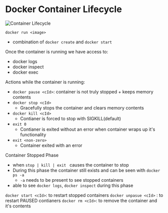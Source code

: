 # Docker Container Lifecycle

![Container Lifecycle](../img/container_lifecycle.png)

`docker run <image>`
- combination of `docker create` and `docker start`

Once the container is running we have access to:
- docker logs
- docker inspect
- docker exec
 
 Actions while the container is running:
 - `docker pause <cId>`: container is not truly stopped + keeps memory contents
 - `docker stop <cId>`
    - Gracefully stops the container and clears memory contents
- `docker kill <cId>`
    - Contianer is forced to stop with SIGKILL(default)
- `exit 0`
    - Contianer is exited without an error when container wraps up it's functionality
- `exit <non-zero>`
    - Container exited with an error

Container Stopped Phase
- when `stop | kill | exit ` causes the container to stop
- During this phase the container still exists and can be seen with `docker ps -a`
    - `-a` needs to be present to see stopped containers
- able to see `docker logs`, `docker inspect` during this phase

`docker start <cId>`: to restart stopped containers
`docker unpasue <cId>` : to restart PAUSED contianers
`docker rm <cId>`: to remove the container and it's contents
